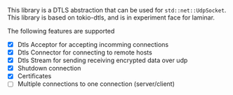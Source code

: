 This library is a DTLS abstraction that can be used for `std::net::UdpSocket`. This library is based on tokio-dtls, and is in experiment face for laminar.

The following features are supported

- [x] Dtls Acceptor for accepting incomming connections
- [x] Dtls Connector for connecting to remote hosts
- [x] Dtls Stream for sending receiving encrypted data over udp
- [x] Shutdown connection
- [x] Certificates
- [ ] Multiple connections to one connection (server/client)
